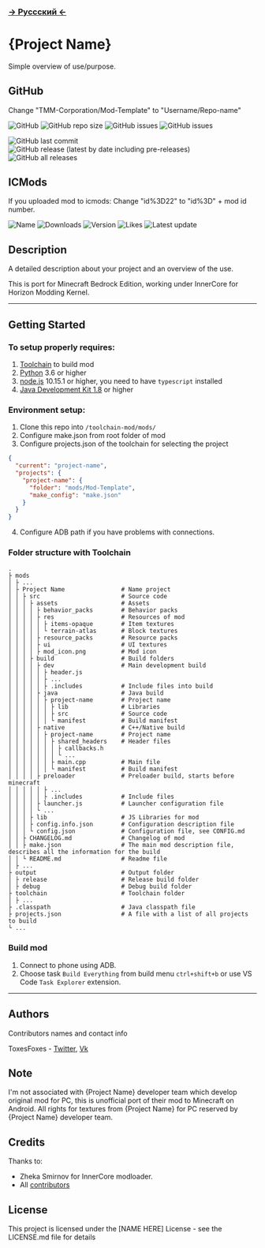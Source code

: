 ### **[ -> Руссский <- ](README.ru.md)**

# {Project Name}

Simple overview of use/purpose.

## GitHub

Change "TMM-Corporation/Mod-Template" to "Username/Repo-name"

![GitHub](https://img.shields.io/github/license/TMM-Corporation/Mod-Template?label=License&style=flat-square)
![GitHub repo size](https://img.shields.io/github/repo-size/TMM-Corporation/Mod-Template?label=Repo%20Size&style=flat-square)
![GitHub issues](https://img.shields.io/github/issues-raw/TMM-Corporation/Mod-Template?label=Opened%20issues&style=flat-square)
![GitHub issues](https://img.shields.io/github/issues-closed-raw/TMM-Corporation/Mod-Template?label=Closed%20issues&style=flat-square)

![GitHub last commit](https://img.shields.io/github/last-commit/TMM-Corporation/Mod-Template?label=Latest%20changes&style=flat-square)
![GitHub release (latest by date including pre-releases)](https://img.shields.io/github/v/release/TMM-Corporation/Mod-Template?include_prereleases&label=Latest%20Release&style=flat-square)
![GitHub all releases](https://img.shields.io/github/downloads/TMM-Corporation/Mod-Template/total?label=Downloads&style=flat-square)

## ICMods

If you uploaded mod to icmods:
Change "id%3D22" to "id%3D" + mod id number. 

![Name](https://img.shields.io/badge/dynamic/json?color=green&label=Downloads&query=%24.downloads&url=https%3A%2F%2Ficmods.mineprogramming.org%2Fapi%2Fdescription.php%3Fid%3D22?style=flat-square)
![Downloads](https://img.shields.io/badge/dynamic/json?color=green&label=Downloads&query=%24.downloads&url=https%3A%2F%2Ficmods.mineprogramming.org%2Fapi%2Fdescription.php%3Fid%3D22?style=flat-square)
![Version](https://img.shields.io/badge/dynamic/json?color=green&label=Version&query=%24.version_name&url=https%3A%2F%2Ficmods.mineprogramming.org%2Fapi%2Fdescription.php%3Fid%3D22?style=flat-square)
![Likes](https://img.shields.io/badge/dynamic/json?color=green&label=Likes&query=%24.likes&url=https%3A%2F%2Ficmods.mineprogramming.org%2Fapi%2Fdescription.php%3Fid%3D22?style=flat-square)
![Latest update](https://img.shields.io/badge/dynamic/json?color=green&label=Latest%20update&query=%24.last_update&url=https%3A%2F%2Ficmods.mineprogramming.org%2Fapi%2Fdescription.php%3Fid%3D22?style=flat-square)

## Description

A detailed description about your project and an overview of the use.

This is port for Minecraft Bedrock Edition, working under InnerCore for Horizon Modding Kernel.

---

## Getting Started

### To setup properly requires:

1. [Toolchain](https://github.com/ToxesFoxes/innercore-mod-toolchain) to build mod
2. [Python](https://www.python.org/) 3.6 or higher
3. [node.js](https://nodejs.org/en/) 10.15.1 or higher, you need to have `typescript` installed 
4. [Java Development Kit 1.8](https://www.oracle.com/java/technologies/javase/javase-jdk8-downloads.html) or higher

### Environment setup:
1. Clone this repo into `/toolchain-mod/mods/`
2. Configure make.json from root folder of mod
3. Configure projects.json of the toolchain for selecting the project

```json
{
  "current": "project-name",
  "projects": {
    "project-name": {
      "folder": "mods/Mod-Template",
      "make_config": "make.json"
    }
  }
}
```

4. Configure ADB path if you have problems with connections.

### Folder structure with Toolchain

```
.
├ mods
│ ├ ...
│ ├ Project Name                # Name project
│ │ ├ src                       # Source code
│ │ │ ├ assets                  # Assets
│ │ │ │ ├ behavior_packs        # Behavior packs
│ │ │ │ ├ res                   # Resources of mod
│ │ │ │ │ ├ items-opaque        # Item textures
│ │ │ │ │ └ terrain-atlas       # Block textures
│ │ │ │ ├ resource_packs        # Resource packs
│ │ │ │ ├ ui                    # UI textures
│ │ │ │ ├ mod_icon.png          # Mod icon
│ │ │ ├ build                   # Build folders
│ │ │ │ ├ dev                   # Main development build
│ │ │ │ │ ├ header.js           
│ │ │ │ │ ├ ...                 
│ │ │ │ │ ├ .includes           # Include files into build
│ │ │ │ ├ java                  # Java build
│ │ │ │ │ ├ project-name        # Project name
│ │ │ │ │ │ ├ lib               # Libraries
│ │ │ │ │ │ ├ src               # Source code
│ │ │ │ │ │ └ manifest          # Build manifest
│ │ │ │ ├ native                # C++/Native build
│ │ │ │ │ ├ project-name        # Project name
│ │ │ │ │ │ ├ shared_headers    # Header files
│ │ │ │ │ │ │ ├ callbacks.h     
│ │ │ │ │ │ │ └ ...             
│ │ │ │ │ │ ├ main.cpp          # Main file
│ │ │ │ │ │ └ manifest          # Build manifest
│ │ │ │ ├ preloader             # Preloader build, starts before minecraft
│ │ │ │ │ ├ ...                 
│ │ │ │ │ ├ .includes           # Include files
│ │ │ │ ├ launcher.js           # Launcher configuration file
│ │ │ │ └ ...                   
│ │ │ ├ lib                     # JS Libraries for mod
│ │ │ ├ config.info.json        # Configuration description file
│ │ │ └ config.json             # Configuration file, see CONFIG.md
│ │ ├ CHANGELOG.md              # Changelog of mod
│ │ ├ make.json                 # The main mod description file, describes all the information for the build
│ │ └ README.md                 # Readme file
│ ├ ...                         
├ output                        # Output folder
│ ├ release                     # Release build folder
│ ├ debug                       # Debug build folder
├ toolchain                     # Toolchain folder
│ ├ ...                         
├ .classpath                    # Java classpath file
├ projects.json                 # A file with a list of all projects to build
└ ...                           
```

### Build mod

1. Connect to phone using ADB.
2. Choose task `Build Everything` from build menu `ctrl+shift+b` or use VS Code `Task Explorer` extension.

---

## Authors

Contributors names and contact info

ToxesFoxes - 
[Twitter](https://twitter.com/ToxesFoxes),
[Vk](https://vk.com/ToxesFoxes)

## Note

I'm not associated with {Project Name} developer team which develop original mod for PC, this is unofficial port of their mod to Minecraft on Android.
All rights for textures from {Project Name} for PC reserved by {Project Name} developer team.

## Credits

Thanks to:
* Zheka Smirnov for InnerCore modloader.
* All [contributors](https://github.com/TMM-Corporation/Mod-Template/graphs/contributors)

## License

This project is licensed under the [NAME HERE] License - see the LICENSE.md file for details